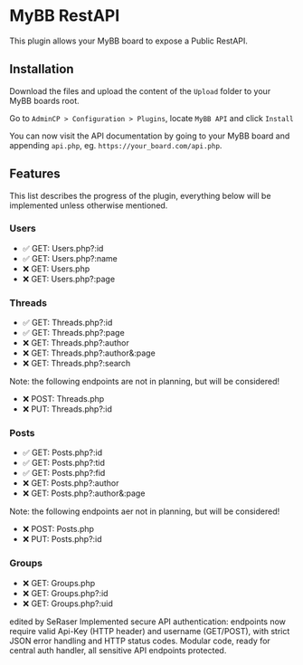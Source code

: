 # MyBB RestAPI

This plugin allows your MyBB board to expose a Public RestAPI.

## Installation

Download the files and upload the content of the `Upload` folder to your MyBB boards root.

Go to `AdminCP > Configuration > Plugins`, locate `MyBB API` and click `Install`

You can now visit the API documentation by going to your MyBB board and appending `api.php`, eg. `https://your_board.com/api.php`.

## Features

This list describes the progress of the plugin, everything below will be implemented unless otherwise mentioned.

### Users

- ✅ GET: Users.php?:id
- ✅ GET: Users.php?:name
- ❌ GET: Users.php
- ❌ GET: Users.php?:page

### Threads

- ✅ GET: Threads.php?:id
- ✅ GET: Threads.php?:page
- ❌ GET: Threads.php?:author
- ❌ GET: Threads.php?:author&:page
- ❌ GET: Threads.php?:search

Note: the following endpoints are not in planning, but will be considered!

- ❌ POST: Threads.php
- ❌ PUT: Threads.php?:id

### Posts

- ✅ GET: Posts.php?:id
- ✅ GET: Posts.php?:tid
- ✅ GET: Posts.php?:fid
- ❌ GET: Posts.php?:author
- ❌ GET: Posts.php?:author&:page

Note: the following endpoints aer not in planning, but will be considered!

- ❌ POST: Posts.php
- ❌ PUT: Posts.php?:id

### Groups

- ❌ GET: Groups.php
- ❌ GET: Groups.php?:id
- ❌ GET: Groups.php?:uid

edited by SeRaser
Implemented secure API authentication: endpoints now require valid Api-Key (HTTP header) and username (GET/POST), with strict JSON error handling and HTTP status codes. Modular code, ready for central auth handler, all sensitive API endpoints protected.
